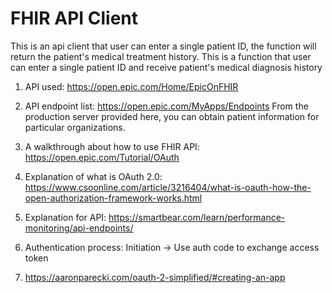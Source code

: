 # FHIR API Client

This is an api client that user can enter a single patient ID, the function will return the patient's medical treatment history.
This is a function that user can enter a single patient ID and receive patient's medical diagnosis history


1. API used: https://open.epic.com/Home/EpicOnFHIR

2. API endpoint list: https://open.epic.com/MyApps/Endpoints
From the production server provided here, you can obtain patient information for particular organizations.

3. A walkthrough about how to use FHIR API: https://open.epic.com/Tutorial/OAuth

4. Explanation of what is OAuth 2.0: https://www.csoonline.com/article/3216404/what-is-oauth-how-the-open-authorization-framework-works.html

5. Explanation for API: https://smartbear.com/learn/performance-monitoring/api-endpoints/

6. Authentication process: Initiation -> Use auth code to exchange access token

7. https://aaronparecki.com/oauth-2-simplified/#creating-an-app
